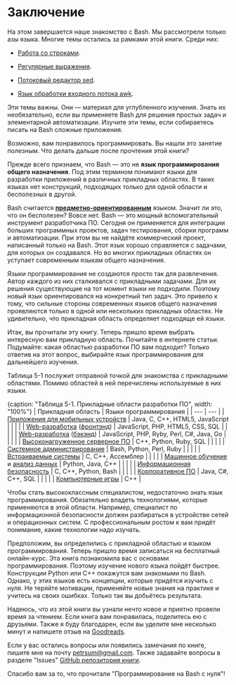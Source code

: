 # Заключение

На этом завершается наше знакомство с Bash. Мы рассмотрели только азы языка. Многие темы остались за рамками этой книги. Среди них:

* [Работа со строками](https://www.opennet.ru/docs/RUS/bash_scripting_guide/x4171.html).

* [Регулярные выражения](https://www.opennet.ru/docs/RUS/bash_scripting_guide/c11895.html).

* [Потоковый редактор sed](https://www.opennet.ru/docs/RUS/bash_scripting_guide/a14586.html#AEN14605).

* [Язык обработки входного потока awk](https://www.opennet.ru/docs/RUS/bash_scripting_guide/x14802.html).

Эти темы важны. Они — материал для углубленного изучения. Знать их необязательно, если вы применяете Bash для решения простых задач и элементарной автоматизации. Изучите эти темы, если собираетесь писать на Bash сложные приложения.

Возможно, вам понравилось программировать. Вы нашли это занятие полезным. Что делать дальше после прочтения этой книги?

Прежде всего признаем, что Bash — это не **язык программирования общего назначения**. Под этим термином понимают языки для разработки приложений в различных прикладных областях. В таких языках нет конструкций, подходящих только для одной области и бесполезных в другой.

Bash считается [**предметно-ориентированным**](https://ru.wikipedia.org/wiki/Предметно-ориентированный_язык) языком. Значит ли это, что он бесполезен? Вовсе нет. Bash — это мощный вспомогательный инструмент разработчика ПО. Сегодня он применяется для интеграции больших программных проектов, задач тестирования, сборки программ и автоматизации. При этом вы не найдёте коммерческий проект, написанный только на Bash. Этот язык хорошо справляется с задачами, для которых он создавался. Но во многих прикладных областях он уступает современным языкам общего назначения.

Языки программирования не создаются просто так для развлечения. Автор каждого из них сталкивался с прикладными задачами. Для их решения существующие на тот момент языки не подходили. Поэтому новый язык ориентировался на конкретный тип задач. Это привело к тому, что сильные стороны современных языков общего назначения проявляются только в одной или нескольких прикладных областях. Не удивительно, что прикладная область определяет подходяще ей языки.

Итак, вы прочитали эту книгу. Теперь пришло время выбрать интересную вам прикладную область. Почитайте в интернете статьи. Подумайте: какая областью разработки ПО вам подходит? Только ответив на этот вопрос, выбирайте язык программирования для дальнейшего изучения.

Таблица 5-1 послужит отправной точкой для знакомства с прикладными областями. Помимо областей в ней перечислены используемые в них языки.

{caption: "Таблица 5-1. Прикладные области разработки ПО", width: "100%"}
| Прикладная область | Языки программирования |
| --- | --- |
| [Приложения для мобильных устройств](https://ru.wikipedia.org/wiki/Мобильное_приложение) | Java, C, C++, HTML5, JavaScript |
|  | |
| [Web-разработка](https://ru.wikipedia.org/wiki/Веб-приложение) ([фронтэнд](https://ru.wikipedia.org/wiki/Фронтенд_и_бэкенд)) | JavaScript, PHP, HTML5, CSS, SQL |
|  | |
| [Web-разработка](https://ru.wikipedia.org/wiki/Веб-приложение) ([бэкэнд](https://ru.wikipedia.org/wiki/Фронтенд_и_бэкенд)) | JavaScript, PHP, Ryby, Perl, C#, Java, Go |
|  | |
| [Высоконагруженное серверное ПО](https://ru.wikipedia.org/wiki/Сервер_(программное_обеспечение)) | C++, Python, Ruby, SQL |
|  | |
| [Системное администрирование](https://ru.wikipedia.org/wiki/Системный_администратор) | Bash, Python, Perl, Ruby |
|  | |
| [Встраиваемые системы](https://ru.wikipedia.org/wiki/Встраиваемая_система) | C, C++, Ассемблер |
|  | |
| [Машинное обучение](https://ru.wikipedia.org/wiki/Машинное_обучение) и [анализ данных](https://ru.wikipedia.org/wiki/Анализ_данных) | Python, Java, C++ |
|  | |
| [Информационная безопасность](https://ru.wikipedia.org/wiki/Информационная_безопасность) | C, C++, Python, Bash |
|  | |
| [Корпоративное ПО](https://ru.qwe.wiki/wiki/Enterprise_software) | Java, C#, C++, SQL |
|  | |
| [Компьютерные игры](https://ru.wikipedia.org/wiki/Компьютерная_игра) | C++ |

Чтобы стать высококлассным специалистом, недостаточно знать язык программирования. Обязательно владеть технологиями, которые применяются в этой области. Например, специалист по информационной безопасности должен разбираться в устройстве сетей и операционных систем. С профессиональным ростом к вам придёт понимание, какие технологии надо изучать.

Предположим, вы определились с прикладной областью и языком программирования. Теперь пришло время записаться на бесплатный онлайн-курс. Эта книга познакомила вас с основами программирования. Поэтому изучение нового языка пойдёт быстрее. Конструкции Python или С++ покажутся вам знакомыми по Bash. Однако, у этих языков есть концепции, которые придётся изучить с нуля. Не теряйте мотивации, применяйте новые знания на практике и учитесь на своих ошибках. Только так вы добьётесь результата.

Надеюсь, что из этой книги вы узнали нечто новое и приятно провели время за чтением. Если книга вам понравилась, поделитесь ею с друзьями. Также я буду благодарен, если вы уделите мне несколько минут и напишете отзыв на [Goodreads](https://www.goodreads.com/book/show/53883360-bash).

Если у вас остались вопросы или появились замечания по книге, пишите мне на почту [petrsum@gmail.com](mailto:petrsum@gmail.com). Также задавайте вопросы в разделе "Issues" [GitHub репозитория книги](https://github.com/ellysh/bash-programming-from-scratch-ru/issues).

Спасибо вам за то, что прочитали "Программирование на Bash с нуля"!